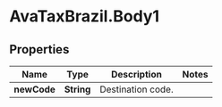 # AvaTaxBrazil.Body1

## Properties
Name | Type | Description | Notes
------------ | ------------- | ------------- | -------------
**newCode** | **String** | Destination code. | 



